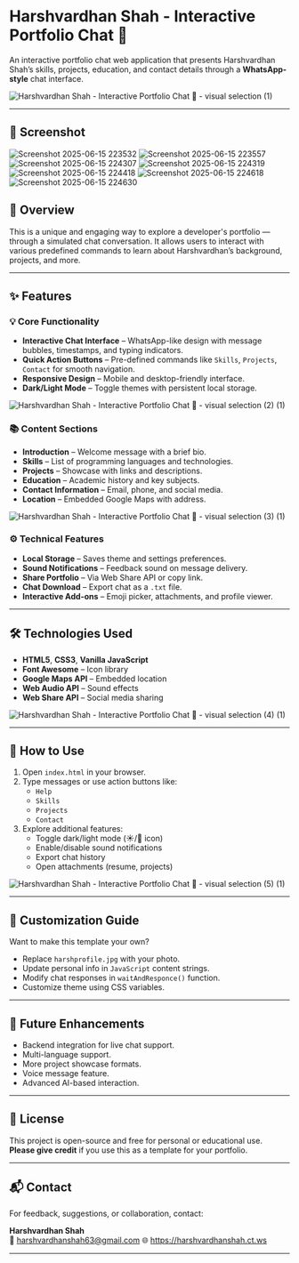 # Harshvardhan Shah - Interactive Portfolio Chat 💬

An interactive portfolio chat web application that presents Harshvardhan Shah’s skills, projects, education, and contact details through a **WhatsApp-style** chat interface.

![Harshvardhan Shah - Interactive Portfolio Chat 💬 - visual selection (1)](https://github.com/user-attachments/assets/b3123e20-6b9c-4278-87c8-fcd65fbab5fa)

---

## 📸 Screenshot

![Screenshot 2025-06-15 223532](https://github.com/user-attachments/assets/0181244b-f22d-4701-b932-dc65fc7f0d11)
![Screenshot 2025-06-15 223557](https://github.com/user-attachments/assets/76b75c46-9646-413a-86e5-6742da617058)
![Screenshot 2025-06-15 224307](https://github.com/user-attachments/assets/10af56e2-e538-4a08-ba79-18bb9bebfcc9)
![Screenshot 2025-06-15 224319](https://github.com/user-attachments/assets/3383d1d1-112e-4b1c-b721-771d0886569f)
![Screenshot 2025-06-15 224418](https://github.com/user-attachments/assets/19bb9ef9-42c5-4e9b-b750-84d8636b5e8b)
![Screenshot 2025-06-15 224618](https://github.com/user-attachments/assets/b6a54472-bf6f-4e6f-8fdc-f6514e7029f5)
![Screenshot 2025-06-15 224630](https://github.com/user-attachments/assets/281547d3-ff3b-45c2-bfa7-7f0153e07a32)


## 📌 Overview

This is a unique and engaging way to explore a developer's portfolio — through a simulated chat conversation. It allows users to interact with various predefined commands to learn about Harshvardhan’s background, projects, and more.

---

## ✨ Features

### 💡 Core Functionality
- **Interactive Chat Interface** – WhatsApp-like design with message bubbles, timestamps, and typing indicators.
- **Quick Action Buttons** – Pre-defined commands like `Skills`, `Projects`, `Contact` for smooth navigation.
- **Responsive Design** – Mobile and desktop-friendly interface.
- **Dark/Light Mode** – Toggle themes with persistent local storage.

![Harshvardhan Shah - Interactive Portfolio Chat 💬 - visual selection (2) (1)](https://github.com/user-attachments/assets/4fda7f8b-d645-494b-a144-9eb871f79d08)


### 📚 Content Sections
- **Introduction** – Welcome message with a brief bio.
- **Skills** – List of programming languages and technologies.
- **Projects** – Showcase with links and descriptions.
- **Education** – Academic history and key subjects.
- **Contact Information** – Email, phone, and social media.
- **Location** – Embedded Google Maps with address.

![Harshvardhan Shah - Interactive Portfolio Chat 💬 - visual selection (3) (1)](https://github.com/user-attachments/assets/ff87ff6d-addc-4462-a092-78d43f41c50c)


### ⚙️ Technical Features
- **Local Storage** – Saves theme and settings preferences.
- **Sound Notifications** – Feedback sound on message delivery.
- **Share Portfolio** – Via Web Share API or copy link.
- **Chat Download** – Export chat as a `.txt` file.
- **Interactive Add-ons** – Emoji picker, attachments, and profile viewer.

---

## 🛠️ Technologies Used

- **HTML5**, **CSS3**, **Vanilla JavaScript**
- **Font Awesome** – Icon library
- **Google Maps API** – Embedded location
- **Web Audio API** – Sound effects
- **Web Share API** – Social media sharing

![Harshvardhan Shah - Interactive Portfolio Chat 💬 - visual selection (4) (1)](https://github.com/user-attachments/assets/3c303648-c341-4c5a-9bb6-25f3edd99b5a)


---

## 🚀 How to Use

1. Open `index.html` in your browser.
2. Type messages or use action buttons like:
   - `Help`
   - `Skills`
   - `Projects`
   - `Contact`
3. Explore additional features:
   - Toggle dark/light mode (☀️/🌙 icon)
   - Enable/disable sound notifications
   - Export chat history
   - Open attachments (resume, projects)

![Harshvardhan Shah - Interactive Portfolio Chat 💬 - visual selection (5) (1)](https://github.com/user-attachments/assets/50f4d097-df9f-4ad6-a48a-f4033dce42c3)


---

## 🎨 Customization Guide

Want to make this template your own?

- Replace `harshprofile.jpg` with your photo.
- Update personal info in `JavaScript` content strings.
- Modify chat responses in `waitAndResponce()` function.
- Customize theme using CSS variables.

---

## 🌱 Future Enhancements

- Backend integration for live chat support.
- Multi-language support.
- More project showcase formats.
- Voice message feature.
- Advanced AI-based interaction.

---

## 📜 License

This project is open-source and free for personal or educational use. **Please give credit** if you use this as a template for your portfolio.

---

## 📬 Contact

For feedback, suggestions, or collaboration, contact:

**Harshvardhan Shah**  
📧 harshvardhanshah63@gmail.com 
🌐 https://harshvardhanshah.ct.ws 

---

